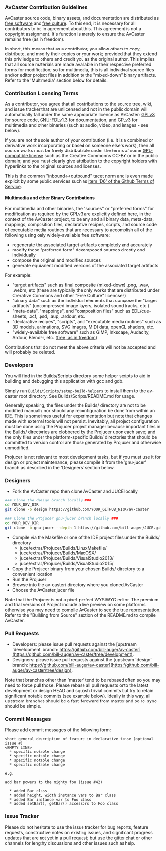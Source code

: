 ### AvCaster Contribution Guidelines

AvCaster source code, binary assets, and documentation are distributed as [free software](https://www.gnu.org/philosophy/free-sw.html) and [free culture](http://freedomdefined.org/Definition).  To this end, it is necessary for all contributors to be in agreement about this.  This agreement is not a copyright assignment.  It's function is merely to ensure that AvCaster remains free (as in freedom).

In short, this means that as a contributor, you allow others to copy, distribute, and modify their copies or your work; provided that they extend this priviledge to others and credit you as the original author.  This implies that all source materials are made available in their respective preferred forms for modification; so for multimedia, this is all individual source files and/or editor project files in addition to the "mixed-down" binary artifacts.  Refer to the 'Multimedia' section below for details.


### Contribution Licensing Terms

As a contributor, you agree that all contributions to the source tree, wiki, and issue tracker that are unlicensed and not in the public domain will automatically fall under the same appropriate licence as AvCaster: [GPLv3](COPYING.md) for source code, [GNU-FDLv1.3](Documentation/README.md) for documentation, and [GPLv3](Blobs/README.md) for multimedia and other binaries (such as audio, video, and images - see below).

If you are not the sole author of your contribution (i.e. it is a combined or derivative work incorporating or based on someone else's work), then all source works must be freely distributable under the terms of some [GPL-compatible license](https://www.gnu.org/licenses/license-list.html#GPLCompatibleLicenses) such as the Creative Commonns CC-BY or in the public domain; and you must clearly give attribution to the copyright holders with hyperlinks to the original sources and licenses.

This is the common "inbound<->outbound" tacet norm and is even made explicit by some public services such as [item 'D6' of the Github Terms of Service](https://help.github.com/articles/github-terms-of-service/#6-contributions-under-repository-license).

#### Multimedia and other Binary Contributions

For multimedia and other binaries, the "sources" or "preferred forms" for modification as required by the GPLv3 are explicitly defined here, in the context of the AvCaster project, to be any and all binary data, meta-data, mappings, composition files, declarative recipes, scripts, and source code of executable media routines that are necessary to accomplish all of the following using only widely-available free software:
* regenerate the associated target artifacts completely and accurately
* modify these "preferred form" decomposed sources directly and individually
* compose the original and modified sources
* generate equivalent modified versions of the associated target artifacts

For example:
* "target artifacts" such as final composite (mixed-down) .png, .wav, .webm, etc (these are typically the only works that are distributed under Crerative Commons and other "Free Culture" licencses)
* "binary data" such as the individual elements that compose the "target artifacts" (uncompressed image layers, isolated sound tracks, etc.)
* "meta-data", "mappings", and "composition files" such as EDL/cue-sheets, .xcf, .psd, .aup, .ardour, etc.
* "declarative recipes", "scripts", and "executable media routines" such as 3D models, animations, SVG images, MIDI data, openGL shaders, etc.
* "widely-available free software" such as GIMP, Inkscape, Audacity, Ardour, Blender, etc. ([free, as in freedom](https://www.gnu.org/philosophy/free-sw.html))

Contributions that do not meet the above criteria will not be accepted and will probably be deleted.


### Developers

You will find in the Builds/Scripts directory some helper scripts to aid in building and debugging this application with gcc and gdb.

Simply run ```Builds/Scripts/setup-build-helpers``` to install them to the av-caster root directory. See Builds/Scripts/README.md for usage.

Generally speaking, the files under the Builds/ directory are not to be modified manually nor should any reconfiguration be done from within an IDE.  This is sometimes useful for experimentation but note that changes made with external tools will not persist.  Inevitably, all project configuration must be done using the Projucer project manager because important files in the Builds/ directories are clobbered by the Projucer upon each save; and the only files under the platform-specific Builds/ directories that should be committed to version control are those generated by Projucer and otherwise unmodified.

Projucer is not relevant to most development tasks, but if you must use it for design or project maintenance, please compile it from the 'gnu-jucer' branch as described in the 'Designers' section below.


### Designers

* Fork the AvCaster repo then clone AvCaster and JUCE locally

```bash
### Clone the design branch locally ###
cd YOUR_DEV_DIR
git clone -b design https://github.com/YOUR_GITHUB_NICK/av-caster

### Clone the Projucer gnu-jucer branch locally ###
cd YOUR_DEV_DIR
git clone -b gnu-jucer --depth 1 https://github.com/bill-auger/JUCE.git juce
```

* Compile via the Makefile or one of the IDE project files under the Builds/ directory
  * juce/extras/Projucer/Builds/LinuxMakefile/
  * juce/extras/Projucer/Builds/MacOSX/
  * juce/extras/Projucer/Builds/VisualStudio2013/
  * juce/extras/Projucer/Builds/VisualStudio2015/
* Copy the Projucer binary from your chosen Builds/ directory to a convenient location
* Run the Projucer
* Browse into the av-caster/ directory where you cloned AvCaster
* Choose the AvCaster.jucer file

Note that the Projucer is not a pixel-perfect WYSIWYG editor.  The premium and trial versions of Project include a live preview on some platforms otherwise you may need to compile AvCaster to see the true representation.  Refer to the "Building from Source" section of the README.md to compile AvCaster.


### Pull Requests

* Developers: please issue pull requests against the [upstream 'development' branch: https://github.com/bill-auger/av-caster](https://github.com/bill-auger/av-caster/tree/development).
* Designers: please issue pull requests against the [upstream 'design' branch: https://github.com/bill-auger/av-caster](https://github.com/bill-auger/av-caster/tree/design).

Note that branches other than 'master' tend to be rebased often so you may need to force pull those.  Please rebase all pull requests onto the latest development or design HEAD and squash trivial commits but try to retain significant notable commits (see example below).  Ideally in this way, all upstream branches should be a fast-foreward from master and so re-sync should be simple.


### Commit Messages

Please add commit messages of the following form:
```
short general description of feature in declarative tense (optional issue #)
<EMPTY LINE>
  * specific notable change
  * specific notable change
  * specific notable change
  * specific notable change

e.g.

add bar powers to the mighty foo (issue #42)

  * added Bar class
  * added height, width instance vars to Bar class
  * added Bar instance var to Foo class
  * added setBar(), getBar() accessors to Foo class
```


### Issue Tracker

Please do not hesitate to use the issue tracker for bug reports, feature requests, constructive notes on existing issues, and significant progress updates that are not yet in a pull request; but use the gitter chat or other channels for lengthy discussions and other issues such as help.
